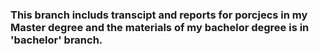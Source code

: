 ### This branch includs transcipt and reports for porcjecs in my Master degree and the materials of my bachelor degree is in 'bachelor' branch.
